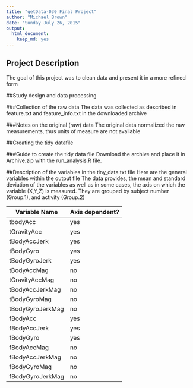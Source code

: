 ```yaml
---
title: "getData-030 Final Project"
author: "Michael Brown"
date: "Sunday July 26, 2015"
output:
  html_document:
    keep_md: yes
---
```


## Project Description
The goal of this project was to clean data and present it in a more refined form

##Study design and data processing

###Collection of the raw data
The data was collected as described in feature.txt and feature_info.txt in the downloaded archive

###Notes on the original (raw) data 
The original data normalized the raw measurements, thus units of measure are not available

##Creating the tidy datafile

###Guide to create the tidy data file
Download the archive and place it in Archive.zip with the run_analysis.R file.


##Description of the variables in the tiny_data.txt file
Here are the general variables within the output file
The data provides, the mean and standard deviation of the variables as well as in some cases, the axis on which the variable (X,Y,Z) is measured. They are grouped by subject number (Group.1), and activity (Group.2)

| Variable Name | Axis dependent? | 
| ------	| -----	|
| tbodyAcc	| yes| 
| tGravityAcc	| yes|
| tBodyAccJerk	| yes|
| tBodyGyro	| yes|
| tBodyGyroJerk	| yes|
| tBodyAccMag	| no |
| tGravityAccMag| no |
| tBodyAccJerkMag| no |
| tBodyGyroMag| no |
| tBodyGyroJerkMag| no |
| fBodyAcc	| yes|
| fBodyAccJerk	| yes|
| fBodyGyro	| yes|
| fBodyAccMag	| no|
| fBodyAccJerkMag	| no|
| fBodyGyroMag	| no|
| fBodyGyroJerkMag	| no|

